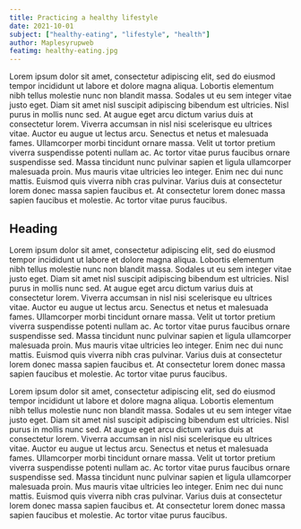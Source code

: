 ```yaml
---
title: Practicing a healthy lifestyle
date: 2021-10-01
subject: ["healthy-eating", "lifestyle", "health"]
author: Maplesyrupweb
featimg: healthy-eating.jpg
---
```


Lorem ipsum dolor sit amet, consectetur adipiscing elit, sed do eiusmod tempor incididunt ut labore et dolore magna aliqua. Lobortis elementum nibh tellus molestie nunc non blandit massa. Sodales ut eu sem integer vitae justo eget. Diam sit amet nisl suscipit adipiscing bibendum est ultricies. Nisl purus in mollis nunc sed. At augue eget arcu dictum varius duis at consectetur lorem. Viverra accumsan in nisl nisi scelerisque eu ultrices vitae. Auctor eu augue ut lectus arcu. Senectus et netus et malesuada fames. Ullamcorper morbi tincidunt ornare massa. Velit ut tortor pretium viverra suspendisse potenti nullam ac. Ac tortor vitae purus faucibus ornare suspendisse sed. Massa tincidunt nunc pulvinar sapien et ligula ullamcorper malesuada proin. Mus mauris vitae ultricies leo integer. Enim nec dui nunc mattis. Euismod quis viverra nibh cras pulvinar. Varius duis at consectetur lorem donec massa sapien faucibus et. At consectetur lorem donec massa sapien faucibus et molestie. Ac tortor vitae purus faucibus.


## Heading

Lorem ipsum dolor sit amet, consectetur adipiscing elit, sed do eiusmod tempor incididunt ut labore et dolore magna aliqua. Lobortis elementum nibh tellus molestie nunc non blandit massa. Sodales ut eu sem integer vitae justo eget. Diam sit amet nisl suscipit adipiscing bibendum est ultricies. Nisl purus in mollis nunc sed. At augue eget arcu dictum varius duis at consectetur lorem. Viverra accumsan in nisl nisi scelerisque eu ultrices vitae. Auctor eu augue ut lectus arcu. Senectus et netus et malesuada fames. Ullamcorper morbi tincidunt ornare massa. Velit ut tortor pretium viverra suspendisse potenti nullam ac. Ac tortor vitae purus faucibus ornare suspendisse sed. Massa tincidunt nunc pulvinar sapien et ligula ullamcorper malesuada proin. Mus mauris vitae ultricies leo integer. Enim nec dui nunc mattis. Euismod quis viverra nibh cras pulvinar. Varius duis at consectetur lorem donec massa sapien faucibus et. At consectetur lorem donec massa sapien faucibus et molestie. Ac tortor vitae purus faucibus.

Lorem ipsum dolor sit amet, consectetur adipiscing elit, sed do eiusmod tempor incididunt ut labore et dolore magna aliqua. Lobortis elementum nibh tellus molestie nunc non blandit massa. Sodales ut eu sem integer vitae justo eget. Diam sit amet nisl suscipit adipiscing bibendum est ultricies. Nisl purus in mollis nunc sed. At augue eget arcu dictum varius duis at consectetur lorem. Viverra accumsan in nisl nisi scelerisque eu ultrices vitae. Auctor eu augue ut lectus arcu. Senectus et netus et malesuada fames. Ullamcorper morbi tincidunt ornare massa. Velit ut tortor pretium viverra suspendisse potenti nullam ac. Ac tortor vitae purus faucibus ornare suspendisse sed. Massa tincidunt nunc pulvinar sapien et ligula ullamcorper malesuada proin. Mus mauris vitae ultricies leo integer. Enim nec dui nunc mattis. Euismod quis viverra nibh cras pulvinar. Varius duis at consectetur lorem donec massa sapien faucibus et. At consectetur lorem donec massa sapien faucibus et molestie. Ac tortor vitae purus faucibus.